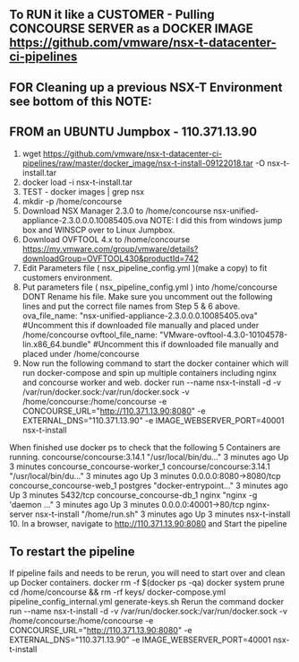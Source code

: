 ## To RUN it like a CUSTOMER - Pulling CONCOURSE SERVER as a DOCKER IMAGE https://github.com/vmware/nsx-t-datacenter-ci-pipelines

## FOR Cleaning up a previous NSX-T Environment see bottom of this NOTE:

## FROM an UBUNTU Jumpbox - 110.371.13.90

1. wget https://github.com/vmware/nsx-t-datacenter-ci-pipelines/raw/master/docker_image/nsx-t-install-09122018.tar -O nsx-t-install.tar
2. docker load -i nsx-t-install.tar
3. TEST - docker images | grep nsx
4. mkdir -p /home/concourse
5. Download NSX Manager 2.3.0 to /home/concourse
nsx-unified-appliance-2.3.0.0.0.10085405.ova NOTE: I did this from windows jump box and WINSCP over to Linux Jumpbox.
6. Download OVFTOOL 4.x to /home/concourse
https://my.vmware.com/group/vmware/details?downloadGroup=OVFTOOL430&productId=742
7. Edit Parameters file ( nsx_pipeline_config.yml )(make a copy) to fit customers environment.
8. Put parameters file ( nsx_pipeline_config.yml ) into /home/concourse
DONT Rename his file.
Make sure you uncomment out the following lines and put the correct file names from Step 5 & 6 above.
ova_file_name: "nsx-unified-appliance-2.3.0.0.0.10085405.ova" #Uncomment this if downloaded file manually and placed under /home/concourse
ovftool_file_name: "VMware-ovftool-4.3.0-10104578-lin.x86_64.bundle" #Uncomment this if downloaded file manually and placed under /home/concourse
9. Now run the following command to start the docker container which will run docker-compose and spin up multiple containers including nginx and concourse worker and web.
docker run --name nsx-t-install -d -v /var/run/docker.sock:/var/run/docker.sock -v /home/concourse:/home/concourse -e CONCOURSE_URL="http://110.371.13.90:8080" -e EXTERNAL_DNS="110.371.13.90" -e IMAGE_WEBSERVER_PORT=40001 nsx-t-install

When finished use docker ps to check that the following 5 Containers are running.
concourse/concourse:3.14.1 "/usr/local/bin/du..." 3 minutes ago Up 3 minutes concourse_concourse-worker_1
concourse/concourse:3.14.1 "/usr/local/bin/du..." 3 minutes ago Up 3 minutes 0.0.0.0:8080->8080/tcp concourse_concourse-web_1
postgres "docker-entrypoint..." 3 minutes ago Up 3 minutes 5432/tcp concourse_concourse-db_1
nginx "nginx -g 'daemon ..." 3 minutes ago Up 3 minutes 0.0.0.0:40001->80/tcp nginx-server
nsx-t-install "/home/run.sh" 3 minutes ago Up 3 minutes nsx-t-install
10. In a browser, navigate to http://110.371.13.90:8080 and Start the pipeline

## To restart the pipeline
If pipeline fails and needs to be rerun, you will need to start over and clean up Docker containers.
docker rm -f $(docker ps -qa)
docker system prune
cd /home/concourse && rm -rf keys/ docker-compose.yml pipeline_config_internal.yml generate-keys.sh
Rerun the command
docker run --name nsx-t-install -d -v /var/run/docker.sock:/var/run/docker.sock -v /home/concourse:/home/concourse -e CONCOURSE_URL="http://110.371.13.90:8080" -e EXTERNAL_DNS="110.371.13.90" -e IMAGE_WEBSERVER_PORT=40001 nsx-t-install
